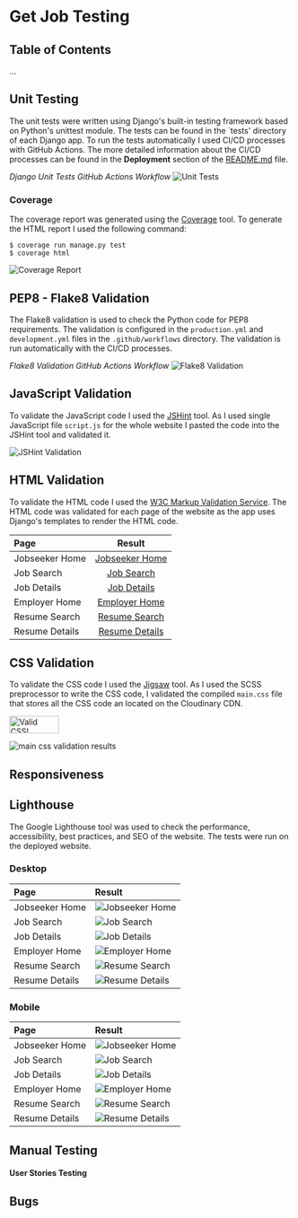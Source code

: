 # Get Job Testing

## Table of Contents
...

## Unit Testing
The unit tests were written using Django's built-in testing framework based on Python's unittest module. The tests can be found in the `tests' directory of each Django app. To run the tests automatically I used CI/CD processes with GitHub Actions. The more detailed information about the CI/CD processes can be found in the **Deployment** section of the [README.md](https://github.com/FlashDrag/get-job/blob/master/README.md#continuous-integration) file.

*Django Unit Tests GitHub Actions Workflow*
![Unit Tests](images/testing/unit-testing.png)

### Coverage
The coverage report was generated using the [Coverage](https://coverage.readthedocs.io/) tool.
To generate the HTML report I used the following command:
```
$ coverage run manage.py test
$ coverage html
```

![Coverage Report](images/testing/Coverage-report.png)


## PEP8 - Flake8 Validation
The Flake8 validation is used to check the Python code for PEP8 requirements. The validation is configured in the `production.yml` and `development.yml` files in the `.github/workflows` directory. The validation is run automatically with the CI/CD processes.

*Flake8 Validation GitHub Actions Workflow*
![Flake8 Validation](images/testing/flake8.png)


## JavaScript Validation
To validate the JavaScript code I used the [JSHint](https://jshint.com/) tool. As I used single JavaScript file `script.js` for the whole website I pasted the code into the JSHint tool and validated it.

![JSHint Validation](images/testing/JSHint.png)

## HTML Validation
To validate the HTML code I used the [W3C Markup Validation Service](https://validator.w3.org/). The HTML code was validated for each page of the website as the app uses Django's templates to render the HTML code.

| Page | Result |
| :--- | :---: |
| Jobseeker Home | [Jobseeker Home](https://validator.w3.org/nu/?doc=https%3A%2F%2Fget-job.live%2F)
| Job Search | [Job Search](https://validator.w3.org/nu/?doc=https%3A%2F%2Fget-job.live%2Fjobs%2F)
| Job Details | [Job Details](https://validator.w3.org/nu/?doc=https%3A%2F%2Fget-job.live%2Fjobs%2F7)
| Employer Home | [Employer Home](https://validator.w3.org/nu/?doc=https%3A%2F%2Fget-job.live%2Femployer)
| Resume Search | [Resume Search](https://validator.w3.org/nu/?doc=https%3A%2F%2Fget-job.live%2Fresumes%2F)
| Resume Details | [Resume Details](https://validator.w3.org/nu/?doc=https%3A%2F%2Fget-job.live%2Fresume%2F6)



## CSS Validation
To validate the CSS code I used the [Jigsaw](https://jigsaw.w3.org/css-validator/) tool. As I used the SCSS preprocessor to write the CSS code, I validated the compiled `main.css` file that stores all the CSS code an located on the Cloudinary CDN.
<p>
    <a href="http://jigsaw.w3.org/css-validator/validator?lang=en&profile=css3svg&uri=https%3A%2F%2Fres.cloudinary.com%2Fdvj4gdxes%2Fraw%2Fupload%2Fv1%2Fstatic%2Fget-job%2Fcss%2Fmain.css&usermedium=all&vextwarning=&warning=1">
        <img style="border:0;width:88px;height:31px"
            src="https://jigsaw.w3.org/css-validator/images/vcss-blue"
            alt="Valid CSS!" />
    </a>
</p>

![main css validation results](images/testing/CSS-Validator.png)

## Responsiveness
<!-- TODO -->

## Lighthouse
The Google Lighthouse tool was used to check the performance, accessibility, best practices, and SEO of the website. The tests were run on the deployed website.

### Desktop
| Page | Result |
| :--- | :--- |
| Jobseeker Home | ![Jobseeker Home](images/testing/lighthouse/home.png) |
| Job Search | ![Job Search](images/testing/lighthouse/jobs.png) |
| Job Details | ![Job Details](images/testing/lighthouse/job-details.png) |
| Employer Home | ![Employer Home](images/testing/lighthouse/employer-home.png) |
| Resume Search | ![Resume Search](images/testing/lighthouse/resumes.png) |
| Resume Details | ![Resume Details](images/testing/lighthouse/resume-details.png) |

### Mobile
| Page | Result |
| :--- | :--- |
| Jobseeker Home | ![Jobseeker Home](images/testing/lighthouse/home-mobile.png) |
| Job Search | ![Job Search](images/testing/lighthouse/jobs-mobile.png) |
| Job Details | ![Job Details](images/testing/lighthouse/job-details-mobile.png) |
| Employer Home | ![Employer Home](images/testing/lighthouse/employer-home-mobile.png) |
| Resume Search | ![Resume Search](images/testing/lighthouse/resumes-mobile.png) |
| Resume Details | ![Resume Details](images/testing/lighthouse/resume-details-mobile.png) |

## Manual Testing
#### User Stories Testing


## Bugs
<!-- TODO -->